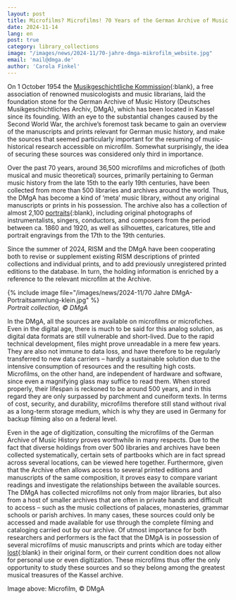 ```yaml
---
layout: post
title: Microfilms? Microfilms! 70 Years of the German Archive of Music History
date: 2024-11-14
lang: en
post: true
category: library_collections
image: "/images/news/2024-11/70-jahre-dmga-mikrofilm_website.jpg"
email: 'mail@dmga.de'
author: 'Carola Finkel'
---
```


On 1 October 1954 the [Musikgeschichtliche Kommission](https://deutschesmusikgeschichtlichesarchiv.de/index.php/en/archiv/traegerverein){:blank}, a free association of renowned musicologists and music librarians, laid the foundation stone for the German Archive of Music History (Deutsches Musikgeschichtliches Archiv, DMgA), which has been located in Kassel since its founding. With an eye to the substantial changes caused by the Second World War, the archive’s foremost task became to gain an overview of the manuscripts and prints relevant for German music history, and make the sources that seemed particularly important for the resuming of music-historical research accessible on microfilm. Somewhat surprisingly, the idea of securing these sources was considered only third in importance.

Over the past 70 years, around 36,500 microfilms and microfiches of (both musical and music theoretical) sources, primarily pertaining to German music history from the late 15th to the early 19th centuries, have been collected from more than 500 libraries and archives around the world. Thus, the DMgA has become a kind of ‘meta’ music library, without any original manuscripts or prints in his possession. The archive also has a collection of almost 2,100 [portraits](https://deutschesmusikgeschichtlichesarchiv.de/index.php/bestande/portrait-sammlungen){:blank}, including original photographs of instrumentalists, singers, conductors, and composers from the period between ca. 1860 and 1920, as well as silhouettes, caricatures, title and portrait engravings from the 17th to the 19th centuries.

Since the summer of 2024, RISM and the DMgA have been cooperating both to revise or supplement existing RISM descriptions of printed collections and individual prints, and to add previously unregistered printed editions to the database. In turn, the holding information is enriched by a reference to the relevant microfilm at the Archive.

{% include image file="/images/news/2024-11/70 Jahre DMgA-Portraitsammlung-klein.jpg" %}\
_Portrait collection, © DMgA_

In the DMgA, all the sources are available on microfilms or microfiches. Even in the digital age, there is much to be said for this analog solution, as digital data formats are still vulnerable and short-lived. Due to the rapid technical development, files might prove unreadable in a mere few years. They are also not immune to data loss, and have therefore to be regularly transferred to new data carriers – hardly a sustainable solution due to the intensive consumption of resources and the resulting high costs. Microfilms, on the other hand, are independent of hardware and software, since even a magnifying glass may suffice to read them. When stored properly, their lifespan is reckoned to be around 500 years, and in this regard they are only surpassed by parchment and cuneiform texts. In terms of cost, security, and durability, microfilms therefore still stand without rival as a long-term storage medium, which is why they are used in Germany for backup filming also on a federal level.

Even in the age of digitization, consulting the microfilms of the German Archive of Music History proves worthwhile in many respects. Due to the fact that diverse holdings from over 500 libraries and archives have been collected systematically, certain sets of partbooks which are in fact spread across several locations, can be viewed here together. Furthermore, given that the Archive often allows access to several printed editions and manuscripts of the same composition, it proves easy to compare variant readings and investigate the relationships between the available sources. The DMgA has collected microfilms not only from major libraries, but also from a host of smaller archives that are often in private hands and difficult to access – such as the music collections of palaces, monasteries, grammar schools or parish archives. In many cases, these sources could only be accessed and made available for use through the complete filming and cataloging carried out by our archive. Of utmost importance for both researchers and performers is the fact that the DMgA is in possession of several microfilms of music manuscripts and prints which are today either [lost](https://deutschesmusikgeschichtlichesarchiv.de/index.php?cID=204){:blank} in their original form, or their current condition does not allow for personal use or even digitization. These microfilms thus offer the only opportunity to study these sources and so they belong among the greatest musical treasures of the Kassel archive.

Image above: Microfilm, © DMgA


